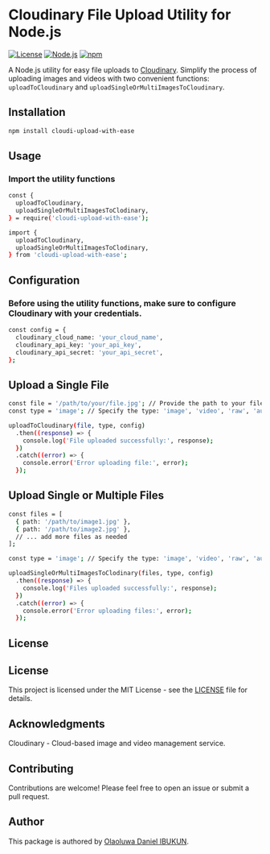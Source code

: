 # Cloudinary File Upload Utility for Node.js

[![License](https://img.shields.io/badge/license-MIT-blue.svg)](https://opensource.org/licenses/MIT) [![Node.js](https://img.shields.io/badge/node-%3E%3D%2012-brightgreen.svg)](https://nodejs.org/)
[![npm](https://img.shields.io/npm/v/cloudinary-upload-util.svg)](https://www.npmjs.com/package/cloudinary-upload-util)

A Node.js utility for easy file uploads to [Cloudinary](https://cloudinary.com/). Simplify the process of uploading images and videos with two convenient functions: `uploadToCloudinary` and
`uploadSingleOrMultiImagesToCloudinary`.

## Installation

```bash
npm install cloudi-upload-with-ease
```

## Usage

### Import the utility functions

```bash
const {
  uploadToCloudinary,
  uploadSingleOrMultiImagesToClodinary,
} = require('cloudi-upload-with-ease');
```

```bash
import {
  uploadToCloudinary,
  uploadSingleOrMultiImagesToClodinary,
} from 'cloudi-upload-with-ease';
```

## Configuration

### Before using the utility functions, make sure to configure Cloudinary with your credentials.

```bash
const config = {
  cloudinary_cloud_name: 'your_cloud_name',
  cloudinary_api_key: 'your_api_key',
  cloudinary_api_secret: 'your_api_secret',
};
```

## Upload a Single File

```bash
const file = '/path/to/your/file.jpg'; // Provide the path to your file
const type = 'image'; // Specify the type: 'image', 'video', 'raw', 'auto', etc.

uploadToCloudinary(file, type, config)
  .then((response) => {
    console.log('File uploaded successfully:', response);
  })
  .catch((error) => {
    console.error('Error uploading file:', error);
  });
```

## Upload Single or Multiple Files

```bash
const files = [
  { path: '/path/to/image1.jpg' },
  { path: '/path/to/image2.jpg' },
  // ... add more files as needed
];

const type = 'image'; // Specify the type: 'image', 'video', 'raw', 'auto', etc.

uploadSingleOrMultiImagesToClodinary(files, type, config)
  .then((response) => {
    console.log('Files uploaded successfully:', response);
  })
  .catch((error) => {
    console.error('Error uploading files:', error);
  });

```

## License

## License

This project is licensed under the MIT License - see the [LICENSE](https://github.com/Olaoluwa402/cloudi-upload-with-ease/blob/main/LICENSE) file for details.

## Acknowledgments

Cloudinary - Cloud-based image and video management service.

## Contributing

Contributions are welcome! Please feel free to open an issue or submit a pull request.

## Author

This package is authored by [Olaoluwa Daniel IBUKUN](https://github.com/Olaoluwa402).
